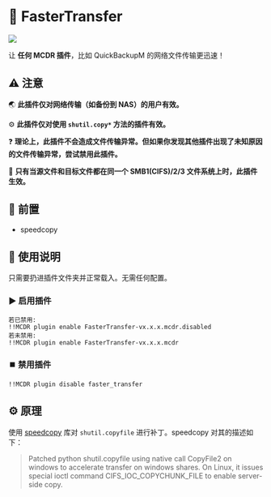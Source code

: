 # :rocket: FasterTransfer

[![](https://pic.stackoverflow.wiki/uploadImages/117/24/20/154/2021/08/24/23/08/8cd61849-6a34-4e2d-ad3a-c6056adef05e.svg)](https://github.com/Fallen-Breath/MCDReforged)

让 **任何 MCDR 插件**，比如 QuickBackupM 的网络文件传输更迅速！

## :warning: 注意

:earth_asia:  **此插件仅对网络传输（如备份到 NAS）的用户有效。**

:gear: **此插件仅对使用 `shutil.copy*` 方法的插件有效。**

:question: **理论上，此插件不会造成文件传输异常。但如果你发现其他插件出现了未知原因的文件传输异常，尝试禁用此插件。**

:open_file_folder:  **只有当源文件和目标文件都在同一个 SMB1(CIFS)/2/3 文件系统上时，此插件生效。**

## :door:		前置

- speedcopy

## :page_facing_up: 使用说明

只需要扔进插件文件夹并正常载入。无需任何配置。

### :arrow_forward:	启用插件

```plain
若已禁用:
!!MCDR plugin enable FasterTransfer-vx.x.x.mcdr.disabled
若未禁用:
!!MCDR plugin enable FasterTransfer-vx.x.x.mcdr
```

### :stop_button: 禁用插件

```plain
!!MCDR plugin disable faster_transfer
```

## :gear: 原理

使用 [speedcopy](https://github.com/antirotor/speedcopy) 库对 `shutil.copyfile` 进行补丁。speedcopy 对其的描述如下：

> Patched python shutil.copyfile using native call CopyFile2 on windows to accelerate transfer on windows shares. On Linux, it issues special ioctl command CIFS_IOC_COPYCHUNK_FILE to enable server-side copy.
